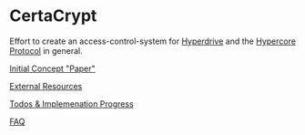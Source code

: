 # CertaCrypt

Effort to create an access-control-system for [Hyperdrive](https://hypercore-protocol.org/#hyperdrive) and the [Hypercore Protocol](hypercore-protocol.org/) in general.

[Initial Concept "Paper"](https://github.com/fsteff/certacrypt/blob/master/docs/concept.pdf)

[External Resources](https://github.com/fsteff/certacrypt/blob/master/docs/resources.md)

[Todos & Implemenation Progress](https://github.com/fsteff/certacrypt/blob/master/docs/todo.md)

[FAQ](https://github.com/fsteff/certacrypt/blob/master/docs/faq.md)
